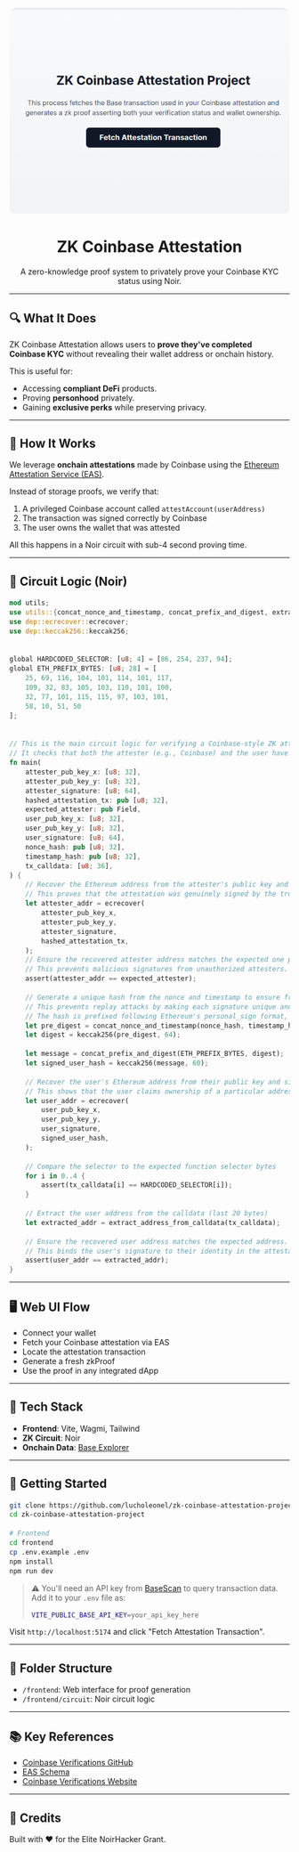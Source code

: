 <p align="center">
  <img src="frontend/public/landing.png" alt="ZK Coinbase Attestation Screenshot" style="max-width: 100%; border-radius: 12px;" />
</p>

<h1 align="center">ZK Coinbase Attestation</h1>

<p align="center">
  A zero-knowledge proof system to privately prove your Coinbase KYC status using Noir.
</p>

---

## 🔍 What It Does

ZK Coinbase Attestation allows users to **prove they've completed Coinbase KYC** without revealing their wallet address or onchain history. 

This is useful for:
- Accessing **compliant DeFi** products.
- Proving **personhood** privately.
- Gaining **exclusive perks** while preserving privacy.

---

## 🧪 How It Works

We leverage **onchain attestations** made by Coinbase using the [Ethereum Attestation Service (EAS)](https://base.easscan.org/schema/view/0xf8b05c79f090979bf4a80270aba232dff11a10d9ca55c4f88de95317970f0de9).

Instead of storage proofs, we verify that:
1. A privileged Coinbase account called `attestAccount(userAddress)`
2. The transaction was signed correctly by Coinbase
3. The user owns the wallet that was attested

All this happens in a Noir circuit with sub-4 second proving time.

---

## 🔧 Circuit Logic (Noir)

```rust
mod utils;
use utils::{concat_nonce_and_timestamp, concat_prefix_and_digest, extract_address_from_calldata};
use dep::ecrecover::ecrecover;
use dep::keccak256::keccak256;


global HARDCODED_SELECTOR: [u8; 4] = [86, 254, 237, 94];
global ETH_PREFIX_BYTES: [u8; 28] = [
    25, 69, 116, 104, 101, 114, 101, 117,
    109, 32, 83, 105, 103, 110, 101, 100,
    32, 77, 101, 115, 115, 97, 103, 101,
    58, 10, 51, 50
];


// This is the main circuit logic for verifying a Coinbase-style ZK attestation.
// It checks that both the attester (e.g., Coinbase) and the user have signed expected messages using ECDSA.
fn main(
    attester_pub_key_x: [u8; 32],
    attester_pub_key_y: [u8; 32],
    attester_signature: [u8; 64],
    hashed_attestation_tx: pub [u8; 32],
    expected_attester: pub Field,
    user_pub_key_x: [u8; 32],
    user_pub_key_y: [u8; 32],
    user_signature: [u8; 64],
    nonce_hash: pub [u8; 32],
    timestamp_hash: pub [u8; 32],
    tx_calldata: [u8; 36],
) {
    // Recover the Ethereum address from the attester's public key and signature over the attestation hash.
    // This proves that the attestation was genuinely signed by the trusted attester (e.g., Coinbase).
    let attester_addr = ecrecover(
        attester_pub_key_x,
        attester_pub_key_y,
        attester_signature,
        hashed_attestation_tx,
    );
    // Ensure the recovered attester address matches the expected one provided publicly.
    // This prevents malicious signatures from unauthorized attesters.
    assert(attester_addr == expected_attester);

    // Generate a unique hash from the nonce and timestamp to ensure freshness.
    // This prevents replay attacks by making each signature unique and tied to a specific session.
    // The hash is prefixed following Ethereum's personal_sign format, then hashed again to produce the final signed message.
    let pre_digest = concat_nonce_and_timestamp(nonce_hash, timestamp_hash);
    let digest = keccak256(pre_digest, 64);

    let message = concat_prefix_and_digest(ETH_PREFIX_BYTES, digest);
    let signed_user_hash = keccak256(message, 60);

    // Recover the user's Ethereum address from their public key and signature over their identity hash.
    // This shows that the user claims ownership of a particular address (e.g., for KYC or eligibility proofs).
    let user_addr = ecrecover(
        user_pub_key_x,
        user_pub_key_y,
        user_signature,
        signed_user_hash,
    );

    // Compare the selector to the expected function selector bytes
    for i in 0..4 {
        assert(tx_calldata[i] == HARDCODED_SELECTOR[i]);
    }

    // Extract the user address from the calldata (last 20 bytes)
    let extracted_addr = extract_address_from_calldata(tx_calldata);

    // Ensure the recovered user address matches the expected address.
    // This binds the user's signature to their identity in the attestation process.
    assert(user_addr == extracted_addr);
}
```

---

## 🖥️ Web UI Flow

- Connect your wallet
- Fetch your Coinbase attestation via EAS
- Locate the attestation transaction
- Generate a fresh zkProof
- Use the proof in any integrated dApp

---

## 🧱 Tech Stack

- **Frontend**: Vite, Wagmi, Tailwind
- **ZK Circuit**: Noir
- **Onchain Data**: [Base Explorer](https://basescan.org)

---

## 🚀 Getting Started

```bash
git clone https://github.com/lucholeonel/zk-coinbase-attestation-project
cd zk-coinbase-attestation-project

# Frontend
cd frontend
cp .env.example .env
npm install
npm run dev
```


> ⚠️ You'll need an API key from [BaseScan](https://docs.basescan.org/) to query transaction data.
> Add it to your `.env` file as:
> ```bash
> VITE_PUBLIC_BASE_API_KEY=your_api_key_here
> ```

Visit `http://localhost:5174` and click "Fetch Attestation Transaction".

---

## 📁 Folder Structure

- `/frontend`: Web interface for proof generation
- `/frontend/circuit`: Noir circuit logic

---

## 📚 Key References

- [Coinbase Verifications GitHub](https://github.com/coinbase/verifications)
- [EAS Schema](https://base.easscan.org/schema/view/0xf8b05c79f090979bf4a80270aba232dff11a10d9ca55c4f88de95317970f0de9)
- [Coinbase Verifications Website](https://www.coinbase.com/en-gb/onchain-verify)

---

## 🤝 Credits

Built with ❤️ for the Elite NoirHacker Grant.